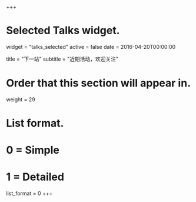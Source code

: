 +++
# Selected Talks widget.
widget = "talks_selected"
active = false
date = 2016-04-20T00:00:00

title = "下一站"
subtitle = "近期活动，欢迎关注"

# Order that this section will appear in.
weight = 29

# List format.
#   0 = Simple
#   1 = Detailed
list_format = 0
+++

